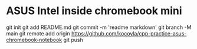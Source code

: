 ASUS Intel inside chromebook mini
====

git init
git add README.md
git commit -m 'readme markdown'
git branch -M main
git remote add origin https://github.com/kocoyla/cpp-practice-asus-chromebook-notebook
git push
